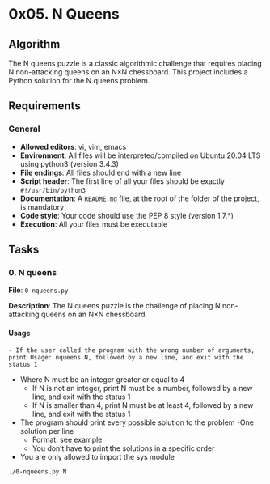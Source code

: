 # 0x05. N Queens

## Algorithm

The N queens puzzle is a classic algorithmic challenge that requires placing N non-attacking queens on an N×N chessboard. This project includes a Python solution for the N queens problem.

## Requirements

### General

- **Allowed editors**: vi, vim, emacs
- **Environment**: All files will be interpreted/compiled on Ubuntu 20.04 LTS using python3 (version 3.4.3)
- **File endings**: All files should end with a new line
- **Script header**: The first line of all your files should be exactly `#!/usr/bin/python3`
- **Documentation**: A `README.md` file, at the root of the folder of the project, is mandatory
- **Code style**: Your code should use the PEP 8 style (version 1.7.*)
- **Execution**: All your files must be executable

## Tasks

### 0. N queens

**File**: `0-nqueens.py`

**Description**: The N queens puzzle is the challenge of placing N non-attacking queens on an N×N chessboard.

#### Usage

    - If the user called the program with the wrong number of arguments, print Usage: nqueens N, followed by a new line, and exit with the status 1
- Where N must be an integer greater or equal to 4
    - If N is not an integer, print N must be a number, followed by a new line, and exit with the status 1
    - If N is smaller than 4, print N must be at least 4, followed by a new line, and exit with the status 1
- The program should print every possible solution to the problem
    -One solution per line
    - Format: see example
    - You don’t have to print the solutions in a specific order
- You are only allowed to import the sys module

```bash
./0-nqueens.py N
